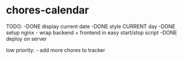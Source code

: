 # chores-calendar
TODO: 
    -DONE display current date
    -DONE style CURRENT day
    -DONE setup nginx
    - wrap backend + frontend in easy start/stop script
    -DONE deploy on server

low priority: 
    - add more chores to tracker 
